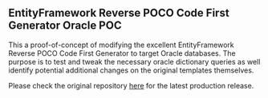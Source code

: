 ## EntityFramework Reverse POCO Code First Generator Oracle POC

This a proof-of-concept of modifying the excellent EntityFramework Reverse POCO Code First Generator to target Oracle databases. The purpose is to test and tweak the necessary oracle dictionary queries as well identify potential additional changes on the original templates themselves.

Please check the original repository [here](https://github.com/sjh37/EntityFramework-Reverse-POCO-Code-First-Generator) for the latest production release.
